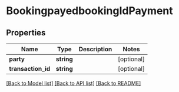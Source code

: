 # BookingpayedbookingIdPayment

## Properties
Name | Type | Description | Notes
------------ | ------------- | ------------- | -------------
**party** | **string** |  | [optional] 
**transaction_id** | **string** |  | [optional] 

[[Back to Model list]](../../README.md#documentation-for-models) [[Back to API list]](../../README.md#documentation-for-api-endpoints) [[Back to README]](../../README.md)

